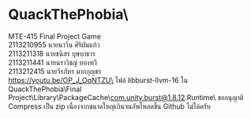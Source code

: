 # QuackThePhobia\
MTE-415 Final Project Game\
2113210955 นายนาวิน ศิริผันแก้ว\
2113211318 นายชนิสร บุษบาธาร\
2113211441 นายนราวิชญ์ ทองทวี\
2113212415 นายวีรภัทร มากกุญชร\
https://youtu.be/OP_J_OqNTZU\
ไฟล์ libburst-llvm-16 ใน QuackThePhobia\Final Project\Library\PackageCache\com.unity.burst@1.8.12\.Runtime\ ขออนุญาติ Compress เป็น zip เนื่องจากขนาดใหญ่เกินจนอัพโหลดขึ้น Github ไม่ได้ครับ
